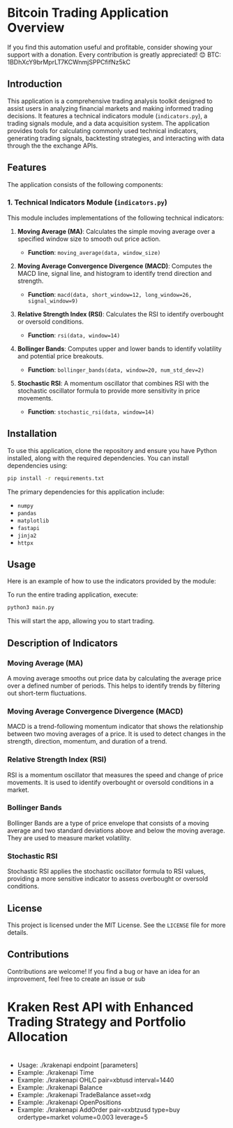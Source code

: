 # Bitcoin Trading Application Overview

If you find this automation useful and profitable, consider showing your support with a donation. Every contribution is greatly appreciated! 😊
BTC: 1BDhXcY9brMprLT7KCWnmjSPPCfifNz5kC

## Introduction

This application is a comprehensive trading analysis toolkit designed to assist users in analyzing financial markets and making informed trading decisions. It features a technical indicators module (`indicators.py`), a trading signals module, and a data acquisition system. The application provides tools for calculating commonly used technical indicators, generating trading signals, backtesting strategies, and interacting with data through the the exchange APIs.

## Features

The application consists of the following components:

### 1. Technical Indicators Module (`indicators.py`)
This module includes implementations of the following technical indicators:

1. **Moving Average (MA)**: Calculates the simple moving average over a specified window size to smooth out price action.
   - **Function**: `moving_average(data, window_size)`

2. **Moving Average Convergence Divergence (MACD)**: Computes the MACD line, signal line, and histogram to identify trend direction and strength.
   - **Function**: `macd(data, short_window=12, long_window=26, signal_window=9)`

3. **Relative Strength Index (RSI)**: Calculates the RSI to identify overbought or oversold conditions.
   - **Function**: `rsi(data, window=14)`

4. **Bollinger Bands**: Computes upper and lower bands to identify volatility and potential price breakouts.
   - **Function**: `bollinger_bands(data, window=20, num_std_dev=2)`

5. **Stochastic RSI**: A momentum oscillator that combines RSI with the stochastic oscillator formula to provide more sensitivity in price movements.
   - **Function**: `stochastic_rsi(data, window=14)`



## Installation

To use this application, clone the repository and ensure you have Python installed, along with the required dependencies. You can install dependencies using:

```sh
pip install -r requirements.txt
```

The primary dependencies for this application include:
- `numpy`
- `pandas`
- `matplotlib`
- `fastapi`
- `jinja2`
- `httpx`

## Usage

Here is an example of how to use the indicators provided by the module:


To run the entire trading application, execute:

```sh
python3 main.py
```

This will start the app, allowing you to start trading.

## Description of Indicators

### Moving Average (MA)
A moving average smooths out price data by calculating the average price over a defined number of periods. This helps to identify trends by filtering out short-term fluctuations.

### Moving Average Convergence Divergence (MACD)
MACD is a trend-following momentum indicator that shows the relationship between two moving averages of a price. It is used to detect changes in the strength, direction, momentum, and duration of a trend.

### Relative Strength Index (RSI)
RSI is a momentum oscillator that measures the speed and change of price movements. It is used to identify overbought or oversold conditions in a market.

### Bollinger Bands
Bollinger Bands are a type of price envelope that consists of a moving average and two standard deviations above and below the moving average. They are used to measure market volatility.

### Stochastic RSI
Stochastic RSI applies the stochastic oscillator formula to RSI values, providing a more sensitive indicator to assess overbought or oversold conditions.

## License
This project is licensed under the MIT License. See the `LICENSE` file for more details.

## Contributions
Contributions are welcome! If you find a bug or have an idea for an improvement, feel free to create an issue or sub



# Kraken Rest API with Enhanced Trading Strategy and Portfolio Allocation
#
- Usage: ./krakenapi endpoint [parameters]
- Example: ./krakenapi Time
- Example: ./krakenapi OHLC pair=xbtusd interval=1440
- Example: ./krakenapi Balance
- Example: ./krakenapi TradeBalance asset=xdg
- Example: ./krakenapi OpenPositions
- Example: ./krakenapi AddOrder pair=xxbtzusd type=buy ordertype=market volume=0.003 leverage=5